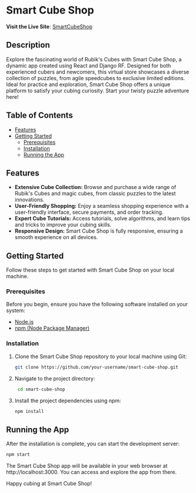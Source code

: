 # Smart Cube Shop

**Visit the Live Site**: [SmartCubeShop](https://abramovichanna.github.io/Smart-Cube-Shop/)

## Description

Explore the fascinating world of Rubik's Cubes with Smart Cube Shop, a dynamic app created using React and Django RF. Designed for both experienced cubers and newcomers, this virtual store showcases a diverse collection of puzzles, from agile speedcubes to exclusive limited editions. Ideal for practice and exploration, Smart Cube Shop offers a unique platform to satisfy your cubing curiosity. Start your twisty puzzle adventure here!

## Table of Contents

- [Features](#features)
- [Getting Started](#getting-started)
  - [Prerequisites](#prerequisites)
  - [Installation](#installation)
  - [Running the App](#running-the-app)

## Features

- **Extensive Cube Collection:** Browse and purchase a wide range of Rubik's Cubes and magic cubes, from classic puzzles to the latest innovations.
- **User-Friendly Shopping:** Enjoy a seamless shopping experience with a user-friendly interface, secure payments, and order tracking.
- **Expert Cube Tutorials:** Access tutorials, solve algorithms, and learn tips and tricks to improve your cubing skills.
- **Responsive Design:** Smart Cube Shop is fully responsive, ensuring a smooth experience on all devices.

## Getting Started

Follow these steps to get started with Smart Cube Shop on your local machine.

### Prerequisites

Before you begin, ensure you have the following software installed on your system:

- [Node.js](https://nodejs.org/)
- [npm (Node Package Manager)](https://www.npmjs.com/)

### Installation

1. Clone the Smart Cube Shop repository to your local machine using Git:
   ```bash
   git clone https://github.com/your-username/smart-cube-shop.git
   ```
   
2. Navigate to the project directory:
   ```bash
    cd smart-cube-shop
   ```

4. Install the project dependencies using npm:
   ```bash
   npm install
   ```
   
## Running the App
  After the installation is complete, you can start the development server:
   ```bash
   npm start
   ```
The Smart Cube Shop app will be available in your web browser at http://localhost:3000. You can access and explore the app from there.

Happy cubing at Smart Cube Shop!
